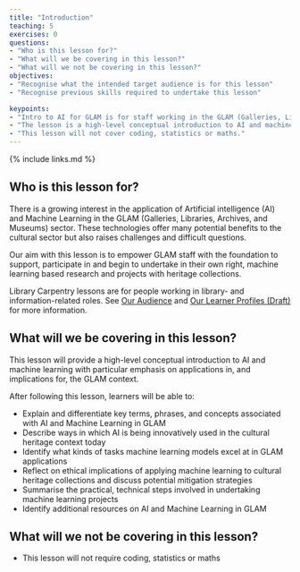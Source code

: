```yaml
---
title: "Introduction"
teaching: 5
exercises: 0
questions:
- "Who is this lesson for?"
- "What will we be covering in this lesson?"
- "What will we not be covering in this lesson?"
objectives:
- "Recognise what the intended target audience is for this lesson"
- "Recognise previous skills required to undertake this lesson"

keypoints:
- "Intro to AI for GLAM is for staff working in the GLAM (Galleries, Libraries, Archives, and Museums) sector." 
- "The lesson is a high-level conceptual introduction to AI and machine learning that will empower GLAM staff to apply those technologies within their own institutions and collections." 
- "This lesson will not cover coding, statistics or maths."
---
```


{% include links.md %}

## Who is this lesson for?
There is a growing interest in the application of Artificial intelligence (AI) and Machine Learning in the GLAM (Galleries, Libraries, Archives, and Museums) sector. These technologies offer many potential benefits to the cultural sector but also raises challenges and difficult questions.

Our aim with this lesson is to empower GLAM staff with the foundation to support, participate in and begin to undertake in their own right, machine learning based research and projects with heritage collections. 

Library Carpentry lessons are for people working in library- and information-related roles. See [Our Audience](https://librarycarpentry.org/audience/) and [Our Learner Profiles (Draft)](https://github.com/LibraryCarpentry/lc-overview/blob/gh-pages/files/learner-profiles.md) for more information.
 
## What will we be covering in this lesson?
This lesson will provide a high-level conceptual introduction to AI and machine learning with particular emphasis on applications in, and implications for, the GLAM context.

After following this lesson, learners will be able to:

- Explain and differentiate key terms, phrases, and concepts associated with AI and Machine Learning in GLAM
- Describe ways in which AI is being innovatively used in the cultural heritage context today
- Identify what kinds of tasks machine learning models excel at in GLAM applications
- Reflect on ethical implications of applying machine learning to cultural heritage collections and discuss potential mitigation strategies
- Summarise the practical, technical steps involved in undertaking machine learning projects
- Identify additional resources on AI and Machine Learning in GLAM

## What will we not be covering in this lesson?

- This lesson will not require coding, statistics or maths

